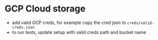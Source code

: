 # GCP Cloud storage

- add valid GCP creds, for example copy the cred json to `creds/valid-creds.json`
- to run tests, update setup with valid creds path and bucket name 

 
   
